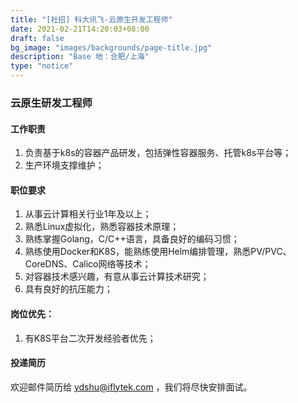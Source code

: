 ```yaml
---
title: "[社招] 科大讯飞-云原生开发工程师"
date: 2021-02-21T14:20:03+08:00
draft: false
bg_image: "images/backgrounds/page-title.jpg"
description: "Base 地：合肥/上海"
type: "notice"
---
```


### 云原生研发工程师

#### 工作职责

1. 负责基于k8s的容器产品研发，包括弹性容器服务、托管k8s平台等；
2. 生产环境支撑维护；

#### 职位要求

1. 从事云计算相关行业1年及以上；
2. 熟悉Linux虚拟化，熟悉容器技术原理；
3. 熟练掌握Golang，C/C++语言，具备良好的编码习惯；
4. 熟练使用Docker和K8S，能熟练使用Helm编排管理，熟悉PV/PVC、CoreDNS、Calico网络等技术；
5. 对容器技术感兴趣，有意从事云计算技术研究；
6. 具有良好的抗压能力；

#### 岗位优先：

1. 有K8S平台二次开发经验者优先；


#### 投递简历

欢迎邮件简历给 ydshu@iflytek.com ，我们将尽快安排面试。
